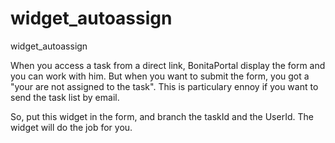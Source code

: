 # widget_autoassign
widget_autoassign

When you access a task from a direct link, BonitaPortal display the form and you can work with him.
But when you want to submit the form, you got a "your are not assigned to the task".
This is particulary ennoy if you want to send the task list by email.

So, put this widget in the form, and branch the taskId and the UserId. The widget will do the job for you.
